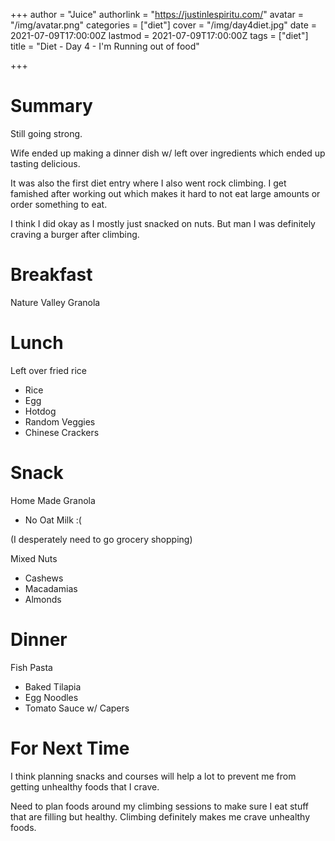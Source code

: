 +++
author = "Juice"
authorlink = "https://justinlespiritu.com/"
avatar = "/img/avatar.png"
categories = ["diet"]
cover = "/img/day4diet.jpg"
date = 2021-07-09T17:00:00Z
lastmod = 2021-07-09T17:00:00Z
tags = ["diet"]
title = "Diet - Day 4 - I'm Running out of food"

+++
# Summary

Still going strong.  

Wife ended up making a dinner dish w/ left over ingredients which ended up tasting delicious.  

It was also the first diet entry where I also went rock climbing.  I get famished after working out which makes it hard to not eat large amounts or order something to eat.  

I think I did okay as I mostly just snacked on nuts.  But man I was definitely craving a burger after climbing.

# Breakfast

Nature Valley Granola

# Lunch

Left over fried rice

* Rice
* Egg
* Hotdog
* Random Veggies
* Chinese Crackers

# Snack

Home Made Granola

* No Oat Milk  :(

(I desperately need to go grocery shopping)

Mixed Nuts

* Cashews
* Macadamias
* Almonds

# Dinner

Fish Pasta

* Baked Tilapia
* Egg Noodles
* Tomato Sauce w/ Capers

# For Next Time

I think planning snacks and courses will help a lot to prevent me from getting unhealthy foods that I crave. 

Need to plan foods around my climbing sessions to make sure I eat stuff that are filling but healthy.  Climbing definitely makes me crave unhealthy foods.